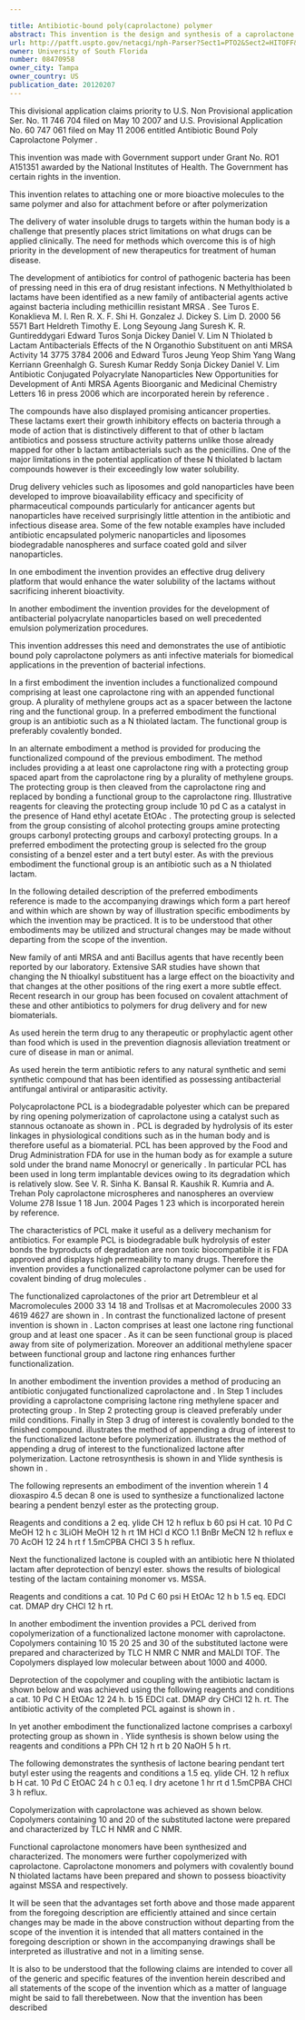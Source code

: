 ```yaml
---

title: Antibiotic-bound poly(caprolactone) polymer
abstract: This invention is the design and synthesis of a caprolactone monomer which bears a pendant protected carboxyl group. This monomer has been copolymerized with caprolactone in varying ratios. After polymerization, the protecting group can be removed and an antibiotic can be attached as a new pendant group. The bioactivity of the antibiotic-bound poly(caprolactone) polymer is described.
url: http://patft.uspto.gov/netacgi/nph-Parser?Sect1=PTO2&Sect2=HITOFF&p=1&u=%2Fnetahtml%2FPTO%2Fsearch-adv.htm&r=1&f=G&l=50&d=PALL&S1=08470958&OS=08470958&RS=08470958
owner: University of South Florida
number: 08470958
owner_city: Tampa
owner_country: US
publication_date: 20120207
---
```

This divisional application claims priority to U.S. Non Provisional application Ser. No. 11 746 704 filed on May 10 2007 and U.S. Provisional Application No. 60 747 061 filed on May 11 2006 entitled Antibiotic Bound Poly Caprolactone Polymer .

This invention was made with Government support under Grant No. RO1 A151351 awarded by the National Institutes of Health. The Government has certain rights in the invention.

This invention relates to attaching one or more bioactive molecules to the same polymer and also for attachment before or after polymerization

The delivery of water insoluble drugs to targets within the human body is a challenge that presently places strict limitations on what drugs can be applied clinically. The need for methods which overcome this is of high priority in the development of new therapeutics for treatment of human disease.

The development of antibiotics for control of pathogenic bacteria has been of pressing need in this era of drug resistant infections. N Methylthiolated b lactams have been identified as a new family of antibacterial agents active against bacteria including methicillin resistant MRSA . See Turos E. Konaklieva M. I. Ren R. X. F. Shi H. Gonzalez J. Dickey S. Lim D. 2000 56 5571 Bart Heldreth Timothy E. Long Seyoung Jang Suresh K. R. Guntireddygari Edward Turos Sonja Dickey Daniel V. Lim N Thiolated b Lactam Antibacterials Effects of the N Organothio Substituent on anti MRSA Activity 14 3775 3784 2006 and Edward Turos Jeung Yeop Shim Yang Wang Kerriann Greenhalgh G. Suresh Kumar Reddy Sonja Dickey Daniel V. Lim Antibiotic Conjugated Polyacrylate Nanoparticles New Opportunities for Development of Anti MRSA Agents Bioorganic and Medicinal Chemistry Letters 16 in press 2006 which are incorporated herein by reference .

The compounds have also displayed promising anticancer properties. These lactams exert their growth inhibitory effects on bacteria through a mode of action that is distinctively different to that of other b lactam antibiotics and possess structure activity patterns unlike those already mapped for other b lactam antibacterials such as the penicillins. One of the major limitations in the potential application of these N thiolated b lactam compounds however is their exceedingly low water solubility.

Drug delivery vehicles such as liposomes and gold nanoparticles have been developed to improve bioavailability efficacy and specificity of pharmaceutical compounds particularly for anticancer agents but nanoparticles have received surprisingly little attention in the antibiotic and infectious disease area. Some of the few notable examples have included antibiotic encapsulated polymeric nanoparticles and liposomes biodegradable nanospheres and surface coated gold and silver nanoparticles.

In one embodiment the invention provides an effective drug delivery platform that would enhance the water solubility of the lactams without sacrificing inherent bioactivity.

In another embodiment the invention provides for the development of antibacterial polyacrylate nanoparticles based on well precedented emulsion polymerization procedures.

This invention addresses this need and demonstrates the use of antibiotic bound poly caprolactone polymers as anti infective materials for biomedical applications in the prevention of bacterial infections.

In a first embodiment the invention includes a functionalized compound comprising at least one caprolactone ring with an appended functional group. A plurality of methylene groups act as a spacer between the lactone ring and the functional group. In a preferred embodiment the functional group is an antibiotic such as a N thiolated lactam. The functional group is preferably covalently bonded.

In an alternate embodiment a method is provided for producing the functionalized compound of the previous embodiment. The method includes providing a at least one caprolactone ring with a protecting group spaced apart from the caprolactone ring by a plurality of methylene groups. The protecting group is then cleaved from the caprolactone ring and replaced by bonding a functional group to the caprolactone ring. Illustrative reagents for cleaving the protecting group include 10 pd C as a catalyst in the presence of Hand ethyl acetate EtOAc . The protecting group is selected from the group consisting of alcohol protecting groups amine protecting groups carbonyl protecting groups and carboxyl protecting groups. In a preferred embodiment the protecting group is selected fro the group consisting of a benzel ester and a tert butyl ester. As with the previous embodiment the functional group is an antibiotic such as a N thiolated lactam.

In the following detailed description of the preferred embodiments reference is made to the accompanying drawings which form a part hereof and within which are shown by way of illustration specific embodiments by which the invention may be practiced. It is to be understood that other embodiments may be utilized and structural changes may be made without departing from the scope of the invention.

New family of anti MRSA and anti Bacillus agents that have recently been reported by our laboratory. Extensive SAR studies have shown that changing the N thioalkyl substituent has a large effect on the bioactivity and that changes at the other positions of the ring exert a more subtle effect. Recent research in our group has been focused on covalent attachment of these and other antibiotics to polymers for drug delivery and for new biomaterials.

As used herein the term drug to any therapeutic or prophylactic agent other than food which is used in the prevention diagnosis alleviation treatment or cure of disease in man or animal.

As used herein the term antibiotic refers to any natural synthetic and semi synthetic compound that has been identified as possessing antibacterial antifungal antiviral or antiparasitic activity.

Polycaprolactone PCL is a biodegradable polyester which can be prepared by ring opening polymerization of caprolactone using a catalyst such as stannous octanoate as shown in . PCL is degraded by hydrolysis of its ester linkages in physiological conditions such as in the human body and is therefore useful as a biomaterial. PCL has been approved by the Food and Drug Administration FDA for use in the human body as for example a suture sold under the brand name Monocryl or generically . In particular PCL has been used in long term implantable devices owing to its degradation which is relatively slow. See V. R. Sinha K. Bansal R. Kaushik R. Kumria and A. Trehan Poly caprolactone microspheres and nanospheres an overview Volume 278 Issue 1 18 Jun. 2004 Pages 1 23 which is incorporated herein by reference. 

The characteristics of PCL make it useful as a delivery mechanism for antibiotics. For example PCL is biodegradable bulk hydrolysis of ester bonds the byproducts of degradation are non toxic biocompatible it is FDA approved and displays high permeability to many drugs. Therefore the invention provides a functionalized caprolactone polymer can be used for covalent binding of drug molecules .

The functionalized caprolactones of the prior art Detrembleur et al Macromolecules 2000 33 14 18 and Trollsas et at Macromolecules 2000 33 4619 4627 are shown in . In contrast the functionalized lactone of present invention is shown in . Lacton comprises at least one lactone ring functional group and at least one spacer . As it can be seen functional group is placed away from site of polymerization. Moreover an additional methylene spacer between functional group and lactone ring enhances further functionalization.

In another embodiment the invention provides a method of producing an antibiotic conjugated functionalized caprolactone and . In Step 1 includes providing a caprolactone comprising lactone ring methylene spacer and protecting group . In Step 2 protecting group is cleaved preferably under mild conditions. Finally in Step 3 drug of interest is covalently bonded to the finished compound. illustrates the method of appending a drug of interest to the functionalized lactone before polymerization. illustrates the method of appending a drug of interest to the functionalized lactone after polymerization. Lactone retrosynthesis is shown in and Ylide synthesis is shown in .

The following represents an embodiment of the invention wherein 1 4 dioxaspiro 4.5 decan 8 one is used to synthesize a functionalized lactone bearing a pendent benzyl ester as the protecting group.

Reagents and conditions a 2 eq. ylide CH 12 h reflux b 60 psi H cat. 10 Pd C MeOH 12 h c 3LiOH MeOH 12 h rt 1M HCl d KCO 1.1 BnBr MeCN 12 h reflux e 70 AcOH 12 24 h rt f 1.5mCPBA CHCl 3 5 h reflux.

Next the functionalized lactone is coupled with an antibiotic here N thiolated lactam after deprotection of benzyl ester. shows the results of biological testing of the lactam containing monomer vs. MSSA.

Reagents and conditions a cat. 10 Pd C 60 psi H EtOAc 12 h b 1.5 eq. EDCl cat. DMAP dry CHCl 12 h rt.

In another embodiment the invention provides a PCL derived from copolymerization of a functionalized lactone monomer with caprolactone. Copolymers containing 10 15 20 25 and 30 of the substituted lactone were prepared and characterized by TLC H NMR C NMR and MALDI TOF. The Copolymers displayed low molecular between about 1000 and 4000.

Deprotection of the copolymer and coupling with the antibiotic lactam is shown below and was achieved using the following reagents and conditions a cat. 10 Pd C H EtOAc 12 24 h. b 15 EDCI cat. DMAP dry CHCl 12 h. rt. The antibiotic activity of the completed PCL against is shown in .

In yet another embodiment the functionalized lactone comprises a carboxyl protecting group as shown in . Ylide synthesis is shown below using the reagents and conditions a PPh CH 12 h rt b 20 NaOH 5 h rt.

The following demonstrates the synthesis of lactone bearing pendant tert butyl ester using the reagents and conditions a 1.5 eq. ylide CH. 12 h reflux b H cat. 10 Pd C EtOAC 24 h c 0.1 eq. I dry acetone 1 hr rt d 1.5mCPBA CHCl 3 h reflux.

Copolymerization with caprolactone was achieved as shown below. Copolymers containing 10 and 20 of the substituted lactone were prepared and characterized by TLC H NMR and C NMR.

Functional caprolactone monomers have been synthesized and characterized. The monomers were further copolymerized with caprolactone. Caprolactone monomers and polymers with covalently bound N thiolated lactams have been prepared and shown to possess bioactivity against MSSA and respectively.

It will be seen that the advantages set forth above and those made apparent from the foregoing description are efficiently attained and since certain changes may be made in the above construction without departing from the scope of the invention it is intended that all matters contained in the foregoing description or shown in the accompanying drawings shall be interpreted as illustrative and not in a limiting sense.

It is also to be understood that the following claims are intended to cover all of the generic and specific features of the invention herein described and all statements of the scope of the invention which as a matter of language might be said to fall therebetween. Now that the invention has been described 

